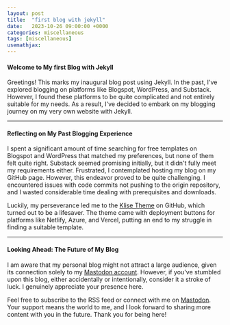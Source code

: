 ```yaml
---
layout: post
title:  "first blog with jekyll"
date:   2023-10-26 09:00:00 +0000
categories: miscellaneous
tags: [miscellaneous]
usemathjax: 
---
```



#### Welcome to My first Blog with Jekyll

Greetings! This marks my inaugural blog post using Jekyll. In the past, I've explored blogging on platforms like Blogspot, WordPress, and Substack. However, I found these platforms to be quite complicated and not entirely suitable for my needs. As a result, I've decided to embark on my blogging journey on my very own website with Jekyll.

<hr>

#### Reflecting on My Past Blogging Experience
I spent a significant amount of time searching for free templates on Blogspot and WordPress that matched my preferences, but none of them felt quite right. Substack seemed promising initially, but it didn't fully meet my requirements either. Frustrated, I contemplated hosting my blog on my GitHub page. However, this endeavor proved to be quite challenging. I encountered issues with code commits not pushing to the origin repository, and I wasted considerable time dealing with prerequisites and downloads.

Luckily, my perseverance led me to the [Klise Theme](https://github.com/piharpi/jekyll-klise) on GitHub, which turned out to be a lifesaver. The theme came with deployment buttons for platforms like Netlify, Azure, and Vercel, putting an end to my struggle in finding a suitable template.

<hr>

#### Looking Ahead: The Future of My Blog

I am aware that my personal blog might not attract a large audience, given its connection solely to my [Mastodon account](https://mast.dragon-fly.club/@kirilina). However, if you've stumbled upon this blog, either accidentally or intentionally, consider it a stroke of luck. I genuinely appreciate your presence here.

Feel free to subscribe to the RSS feed or connect with me on [Mastodon](https://mast.dragon-fly.club/@kirilina). Your support means the world to me, and I look forward to sharing more content with you in the future. Thank you for being here!





